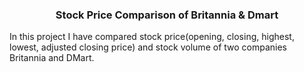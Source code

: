 <h3 align="center">Stock Price Comparison of Britannia & Dmart</h3>








In this project I have compared stock price(opening, closing, highest, lowest, adjusted closing price) and stock volume of two companies Britannia and DMart.

